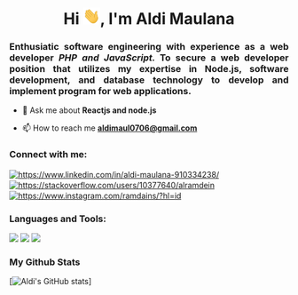 <h1 align="center">Hi <img src="https://github.com/krobus00/krobus00/blob/master/assets/wave.gif?raw=true" height="30">, I'm Aldi Maulana</h1>
<h3 align="justify">Enthusiatic software engineering with experience as a web developer <i> <b className="purple"> PHP and JavaScript. </b> </i> To secure a web developer position that utilizes my expertise in Node.js, software development, and database technology to develop and implement program for web applications.</h3>

- 💬 Ask me about **Reactjs and node.js**

- 📫 How to reach me **aldimaul0706@gmail.com**

<h3 align="left">Connect with me:</h3>
<p align="left">
<a href="https://www.linkedin.com/in/aldi-maulana-910334238/" target="blank"><img align="center" src="https://raw.githubusercontent.com/rahuldkjain/github-profile-readme-generator/master/src/images/icons/Social/linked-in-alt.svg" alt="https://www.linkedin.com/in/aldi-maulana-910334238/" height="30" width="40" /></a>
<a href="https://stackoverflow.com/users/8027411/aldi-maulana" target="blank"><img align="center" src="https://raw.githubusercontent.com/rahuldkjain/github-profile-readme-generator/master/src/images/icons/Social/stack-overflow.svg" alt="https://stackoverflow.com/users/10377640/alramdein" height="30" width="40" /></a>
<a href="https://www.instagram.com/aldi.maulanaa_/?next=%2Faldi.maulanaa_%2F" target="blank"><img align="center" src="https://raw.githubusercontent.com/rahuldkjain/github-profile-readme-generator/master/src/images/icons/Social/instagram.svg" alt="https://www.instagram.com/ramdains/?hl=id" height="30" width="40" /></a>
</p>

<h3 align="left">Languages and Tools:</h3>

![](https://img.shields.io/badge/Code-JavaScript-informational?style=flat&logo=javascript)
![](https://img.shields.io/badge/Code-PHP-informational?style=flat&logo=php)
![](https://img.shields.io/badge/Code-Nodejs-informational?style=flat&logo=node.js)

### My Github Stats

[![Aldi's GitHub stats](https://github-readme-stats.vercel.app/api?username=aldimaulanaa&count_private=true&show_icons=true&theme=tokyonight)]

  
